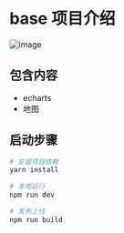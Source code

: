 # base 项目介绍

![image](https://s1.ax1x.com/2022/07/28/vCn3Y6.png)

## 包含内容

- echarts
- 地图

## 启动步骤

```bash
# 安装项目依赖
yarn install

# 本地运行
npm run dev

# 发布上线
npm run build
```
